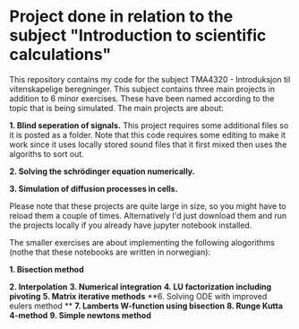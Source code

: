 # Project done in relation to the subject "Introduction to scientific calculations"
This repository contains my code for the subject TMA4320 - Introduksjon til vitenskapelige beregninger. This subject contains three main projects in addition to 6 minor exercises. These have been named according to the topic that is being simulated. The main projects are about:

**1. Blind seperation of signals.**
This project requires some additional files so it is posted as a folder. Note that this code requires some editing to make it work since it uses locally stored sound files that it first mixed then uses the algoriths to sort out.
 
**2. Solving the schrödinger equation numerically.**

**3. Simulation of diffusion processes in cells.**

Please note that these projects are quite large in size, so you might have to reload them a couple of times. Alternatively I'd just download them and run the projects locally if you already have jupyter notebook installed. 

The smaller exercises are about implementing the following alogorithms (nothe that these notebooks are written in norwegian):

**1. Bisection method**

**2. Interpolation**
**3. Numerical integration**
**4. LU factorization including pivoting**
**5. Matrix iterative methods**
**6. Solving ODE with improved eulers method **
**7. Lamberts W-function using bisection**
**8. Runge Kutta 4-method**
**9. Simple newtons method**
